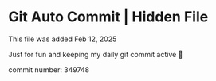 # Git Auto Commit | Hidden File

This file was added Feb 12, 2025

Just for fun and keeping my daily git commit active 🤪

commit number: 349748
